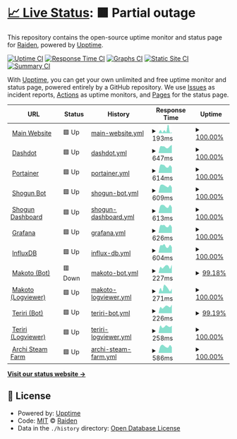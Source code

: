 # [📈 Live Status](https://status.project-mei.xyz): <!--live status--> **🟧 Partial outage**

This repository contains the open-source uptime monitor and status page for [Raiden](project-mei.xyz), powered by [Upptime](https://github.com/upptime/upptime).

[![Uptime CI](https://github.com/raidensakura/shogun-status/workflows/Uptime%20CI/badge.svg)](https://github.com/raidensakura/shogun-status/actions?query=workflow%3A%22Uptime+CI%22)
[![Response Time CI](https://github.com/raidensakura/shogun-status/workflows/Response%20Time%20CI/badge.svg)](https://github.com/raidensakura/shogun-status/actions?query=workflow%3A%22Response+Time+CI%22)
[![Graphs CI](https://github.com/raidensakura/shogun-status/workflows/Graphs%20CI/badge.svg)](https://github.com/raidensakura/shogun-status/actions?query=workflow%3A%22Graphs+CI%22)
[![Static Site CI](https://github.com/raidensakura/shogun-status/workflows/Static%20Site%20CI/badge.svg)](https://github.com/raidensakura/shogun-status/actions?query=workflow%3A%22Static+Site+CI%22)
[![Summary CI](https://github.com/raidensakura/shogun-status/workflows/Summary%20CI/badge.svg)](https://github.com/raidensakura/shogun-status/actions?query=workflow%3A%22Summary+CI%22)

With [Upptime](https://upptime.js.org), you can get your own unlimited and free uptime monitor and status page, powered entirely by a GitHub repository. We use [Issues](https://github.com/raidensakura/shogun-status/issues) as incident reports, [Actions](https://github.com/raidensakura/shogun-status/actions) as uptime monitors, and [Pages](https://status.project-mei.xyz) for the status page.

<!--start: status pages-->
<!-- This summary is generated by Upptime (https://github.com/upptime/upptime) -->
<!-- Do not edit this manually, your changes will be overwritten -->
<!-- prettier-ignore -->
| URL | Status | History | Response Time | Uptime |
| --- | ------ | ------- | ------------- | ------ |
| <img alt="" src="https://project-mei.xyz/images/logo.png" height="13"> [Main Website](https://project-mei.xyz) | 🟩 Up | [main-website.yml](https://github.com/raidensakura/statuspage/commits/HEAD/history/main-website.yml) | <details><summary><img alt="Response time graph" src="./graphs/main-website/response-time-week.png" height="20"> 193ms</summary><br><a href="https://status.project-mei.xyz/history/main-website"><img alt="Response time 368" src="https://img.shields.io/endpoint?url=https%3A%2F%2Fraw.githubusercontent.com%2Fraidensakura%2Fstatuspage%2FHEAD%2Fapi%2Fmain-website%2Fresponse-time.json"></a><br><a href="https://status.project-mei.xyz/history/main-website"><img alt="24-hour response time 63" src="https://img.shields.io/endpoint?url=https%3A%2F%2Fraw.githubusercontent.com%2Fraidensakura%2Fstatuspage%2FHEAD%2Fapi%2Fmain-website%2Fresponse-time-day.json"></a><br><a href="https://status.project-mei.xyz/history/main-website"><img alt="7-day response time 193" src="https://img.shields.io/endpoint?url=https%3A%2F%2Fraw.githubusercontent.com%2Fraidensakura%2Fstatuspage%2FHEAD%2Fapi%2Fmain-website%2Fresponse-time-week.json"></a><br><a href="https://status.project-mei.xyz/history/main-website"><img alt="30-day response time 662" src="https://img.shields.io/endpoint?url=https%3A%2F%2Fraw.githubusercontent.com%2Fraidensakura%2Fstatuspage%2FHEAD%2Fapi%2Fmain-website%2Fresponse-time-month.json"></a><br><a href="https://status.project-mei.xyz/history/main-website"><img alt="1-year response time 368" src="https://img.shields.io/endpoint?url=https%3A%2F%2Fraw.githubusercontent.com%2Fraidensakura%2Fstatuspage%2FHEAD%2Fapi%2Fmain-website%2Fresponse-time-year.json"></a></details> | <details><summary><a href="https://status.project-mei.xyz/history/main-website">100.00%</a></summary><a href="https://status.project-mei.xyz/history/main-website"><img alt="All-time uptime 99.96%" src="https://img.shields.io/endpoint?url=https%3A%2F%2Fraw.githubusercontent.com%2Fraidensakura%2Fstatuspage%2FHEAD%2Fapi%2Fmain-website%2Fuptime.json"></a><br><a href="https://status.project-mei.xyz/history/main-website"><img alt="24-hour uptime 100.00%" src="https://img.shields.io/endpoint?url=https%3A%2F%2Fraw.githubusercontent.com%2Fraidensakura%2Fstatuspage%2FHEAD%2Fapi%2Fmain-website%2Fuptime-day.json"></a><br><a href="https://status.project-mei.xyz/history/main-website"><img alt="7-day uptime 100.00%" src="https://img.shields.io/endpoint?url=https%3A%2F%2Fraw.githubusercontent.com%2Fraidensakura%2Fstatuspage%2FHEAD%2Fapi%2Fmain-website%2Fuptime-week.json"></a><br><a href="https://status.project-mei.xyz/history/main-website"><img alt="30-day uptime 99.96%" src="https://img.shields.io/endpoint?url=https%3A%2F%2Fraw.githubusercontent.com%2Fraidensakura%2Fstatuspage%2FHEAD%2Fapi%2Fmain-website%2Fuptime-month.json"></a><br><a href="https://status.project-mei.xyz/history/main-website"><img alt="1-year uptime 99.96%" src="https://img.shields.io/endpoint?url=https%3A%2F%2Fraw.githubusercontent.com%2Fraidensakura%2Fstatuspage%2FHEAD%2Fapi%2Fmain-website%2Fuptime-year.json"></a></details>
| <img alt="" src="https://home.project-mei.xyz/assets/favicon.ico" height="13"> [Dashdot](https://home.project-mei.xyz) | 🟩 Up | [dashdot.yml](https://github.com/raidensakura/statuspage/commits/HEAD/history/dashdot.yml) | <details><summary><img alt="Response time graph" src="./graphs/dashdot/response-time-week.png" height="20"> 647ms</summary><br><a href="https://status.project-mei.xyz/history/dashdot"><img alt="Response time 368" src="https://img.shields.io/endpoint?url=https%3A%2F%2Fraw.githubusercontent.com%2Fraidensakura%2Fstatuspage%2FHEAD%2Fapi%2Fdashdot%2Fresponse-time.json"></a><br><a href="https://status.project-mei.xyz/history/dashdot"><img alt="24-hour response time 821" src="https://img.shields.io/endpoint?url=https%3A%2F%2Fraw.githubusercontent.com%2Fraidensakura%2Fstatuspage%2FHEAD%2Fapi%2Fdashdot%2Fresponse-time-day.json"></a><br><a href="https://status.project-mei.xyz/history/dashdot"><img alt="7-day response time 647" src="https://img.shields.io/endpoint?url=https%3A%2F%2Fraw.githubusercontent.com%2Fraidensakura%2Fstatuspage%2FHEAD%2Fapi%2Fdashdot%2Fresponse-time-week.json"></a><br><a href="https://status.project-mei.xyz/history/dashdot"><img alt="30-day response time 614" src="https://img.shields.io/endpoint?url=https%3A%2F%2Fraw.githubusercontent.com%2Fraidensakura%2Fstatuspage%2FHEAD%2Fapi%2Fdashdot%2Fresponse-time-month.json"></a><br><a href="https://status.project-mei.xyz/history/dashdot"><img alt="1-year response time 368" src="https://img.shields.io/endpoint?url=https%3A%2F%2Fraw.githubusercontent.com%2Fraidensakura%2Fstatuspage%2FHEAD%2Fapi%2Fdashdot%2Fresponse-time-year.json"></a></details> | <details><summary><a href="https://status.project-mei.xyz/history/dashdot">100.00%</a></summary><a href="https://status.project-mei.xyz/history/dashdot"><img alt="All-time uptime 99.78%" src="https://img.shields.io/endpoint?url=https%3A%2F%2Fraw.githubusercontent.com%2Fraidensakura%2Fstatuspage%2FHEAD%2Fapi%2Fdashdot%2Fuptime.json"></a><br><a href="https://status.project-mei.xyz/history/dashdot"><img alt="24-hour uptime 100.00%" src="https://img.shields.io/endpoint?url=https%3A%2F%2Fraw.githubusercontent.com%2Fraidensakura%2Fstatuspage%2FHEAD%2Fapi%2Fdashdot%2Fuptime-day.json"></a><br><a href="https://status.project-mei.xyz/history/dashdot"><img alt="7-day uptime 100.00%" src="https://img.shields.io/endpoint?url=https%3A%2F%2Fraw.githubusercontent.com%2Fraidensakura%2Fstatuspage%2FHEAD%2Fapi%2Fdashdot%2Fuptime-week.json"></a><br><a href="https://status.project-mei.xyz/history/dashdot"><img alt="30-day uptime 100.00%" src="https://img.shields.io/endpoint?url=https%3A%2F%2Fraw.githubusercontent.com%2Fraidensakura%2Fstatuspage%2FHEAD%2Fapi%2Fdashdot%2Fuptime-month.json"></a><br><a href="https://status.project-mei.xyz/history/dashdot"><img alt="1-year uptime 99.78%" src="https://img.shields.io/endpoint?url=https%3A%2F%2Fraw.githubusercontent.com%2Fraidensakura%2Fstatuspage%2FHEAD%2Fapi%2Fdashdot%2Fuptime-year.json"></a></details>
| <img alt="" src="https://portainer.project-mei.xyz/2dcfc527d067d4ae3424.png" height="13"> [Portainer](https://portainer.project-mei.xyz/) | 🟩 Up | [portainer.yml](https://github.com/raidensakura/statuspage/commits/HEAD/history/portainer.yml) | <details><summary><img alt="Response time graph" src="./graphs/portainer/response-time-week.png" height="20"> 614ms</summary><br><a href="https://status.project-mei.xyz/history/portainer"><img alt="Response time 441" src="https://img.shields.io/endpoint?url=https%3A%2F%2Fraw.githubusercontent.com%2Fraidensakura%2Fstatuspage%2FHEAD%2Fapi%2Fportainer%2Fresponse-time.json"></a><br><a href="https://status.project-mei.xyz/history/portainer"><img alt="24-hour response time 491" src="https://img.shields.io/endpoint?url=https%3A%2F%2Fraw.githubusercontent.com%2Fraidensakura%2Fstatuspage%2FHEAD%2Fapi%2Fportainer%2Fresponse-time-day.json"></a><br><a href="https://status.project-mei.xyz/history/portainer"><img alt="7-day response time 614" src="https://img.shields.io/endpoint?url=https%3A%2F%2Fraw.githubusercontent.com%2Fraidensakura%2Fstatuspage%2FHEAD%2Fapi%2Fportainer%2Fresponse-time-week.json"></a><br><a href="https://status.project-mei.xyz/history/portainer"><img alt="30-day response time 618" src="https://img.shields.io/endpoint?url=https%3A%2F%2Fraw.githubusercontent.com%2Fraidensakura%2Fstatuspage%2FHEAD%2Fapi%2Fportainer%2Fresponse-time-month.json"></a><br><a href="https://status.project-mei.xyz/history/portainer"><img alt="1-year response time 441" src="https://img.shields.io/endpoint?url=https%3A%2F%2Fraw.githubusercontent.com%2Fraidensakura%2Fstatuspage%2FHEAD%2Fapi%2Fportainer%2Fresponse-time-year.json"></a></details> | <details><summary><a href="https://status.project-mei.xyz/history/portainer">100.00%</a></summary><a href="https://status.project-mei.xyz/history/portainer"><img alt="All-time uptime 99.47%" src="https://img.shields.io/endpoint?url=https%3A%2F%2Fraw.githubusercontent.com%2Fraidensakura%2Fstatuspage%2FHEAD%2Fapi%2Fportainer%2Fuptime.json"></a><br><a href="https://status.project-mei.xyz/history/portainer"><img alt="24-hour uptime 100.00%" src="https://img.shields.io/endpoint?url=https%3A%2F%2Fraw.githubusercontent.com%2Fraidensakura%2Fstatuspage%2FHEAD%2Fapi%2Fportainer%2Fuptime-day.json"></a><br><a href="https://status.project-mei.xyz/history/portainer"><img alt="7-day uptime 100.00%" src="https://img.shields.io/endpoint?url=https%3A%2F%2Fraw.githubusercontent.com%2Fraidensakura%2Fstatuspage%2FHEAD%2Fapi%2Fportainer%2Fuptime-week.json"></a><br><a href="https://status.project-mei.xyz/history/portainer"><img alt="30-day uptime 100.00%" src="https://img.shields.io/endpoint?url=https%3A%2F%2Fraw.githubusercontent.com%2Fraidensakura%2Fstatuspage%2FHEAD%2Fapi%2Fportainer%2Fuptime-month.json"></a><br><a href="https://status.project-mei.xyz/history/portainer"><img alt="1-year uptime 99.47%" src="https://img.shields.io/endpoint?url=https%3A%2F%2Fraw.githubusercontent.com%2Fraidensakura%2Fstatuspage%2FHEAD%2Fapi%2Fportainer%2Fuptime-year.json"></a></details>
| <img alt="" src="https://project-mei.xyz/images/shogun-logo.png" height="13"> [Shogun Bot](https://shogun.project-mei.xyz) | 🟩 Up | [shogun-bot.yml](https://github.com/raidensakura/statuspage/commits/HEAD/history/shogun-bot.yml) | <details><summary><img alt="Response time graph" src="./graphs/shogun-bot/response-time-week.png" height="20"> 609ms</summary><br><a href="https://status.project-mei.xyz/history/shogun-bot"><img alt="Response time 476" src="https://img.shields.io/endpoint?url=https%3A%2F%2Fraw.githubusercontent.com%2Fraidensakura%2Fstatuspage%2FHEAD%2Fapi%2Fshogun-bot%2Fresponse-time.json"></a><br><a href="https://status.project-mei.xyz/history/shogun-bot"><img alt="24-hour response time 470" src="https://img.shields.io/endpoint?url=https%3A%2F%2Fraw.githubusercontent.com%2Fraidensakura%2Fstatuspage%2FHEAD%2Fapi%2Fshogun-bot%2Fresponse-time-day.json"></a><br><a href="https://status.project-mei.xyz/history/shogun-bot"><img alt="7-day response time 609" src="https://img.shields.io/endpoint?url=https%3A%2F%2Fraw.githubusercontent.com%2Fraidensakura%2Fstatuspage%2FHEAD%2Fapi%2Fshogun-bot%2Fresponse-time-week.json"></a><br><a href="https://status.project-mei.xyz/history/shogun-bot"><img alt="30-day response time 593" src="https://img.shields.io/endpoint?url=https%3A%2F%2Fraw.githubusercontent.com%2Fraidensakura%2Fstatuspage%2FHEAD%2Fapi%2Fshogun-bot%2Fresponse-time-month.json"></a><br><a href="https://status.project-mei.xyz/history/shogun-bot"><img alt="1-year response time 476" src="https://img.shields.io/endpoint?url=https%3A%2F%2Fraw.githubusercontent.com%2Fraidensakura%2Fstatuspage%2FHEAD%2Fapi%2Fshogun-bot%2Fresponse-time-year.json"></a></details> | <details><summary><a href="https://status.project-mei.xyz/history/shogun-bot">100.00%</a></summary><a href="https://status.project-mei.xyz/history/shogun-bot"><img alt="All-time uptime 99.60%" src="https://img.shields.io/endpoint?url=https%3A%2F%2Fraw.githubusercontent.com%2Fraidensakura%2Fstatuspage%2FHEAD%2Fapi%2Fshogun-bot%2Fuptime.json"></a><br><a href="https://status.project-mei.xyz/history/shogun-bot"><img alt="24-hour uptime 100.00%" src="https://img.shields.io/endpoint?url=https%3A%2F%2Fraw.githubusercontent.com%2Fraidensakura%2Fstatuspage%2FHEAD%2Fapi%2Fshogun-bot%2Fuptime-day.json"></a><br><a href="https://status.project-mei.xyz/history/shogun-bot"><img alt="7-day uptime 100.00%" src="https://img.shields.io/endpoint?url=https%3A%2F%2Fraw.githubusercontent.com%2Fraidensakura%2Fstatuspage%2FHEAD%2Fapi%2Fshogun-bot%2Fuptime-week.json"></a><br><a href="https://status.project-mei.xyz/history/shogun-bot"><img alt="30-day uptime 100.00%" src="https://img.shields.io/endpoint?url=https%3A%2F%2Fraw.githubusercontent.com%2Fraidensakura%2Fstatuspage%2FHEAD%2Fapi%2Fshogun-bot%2Fuptime-month.json"></a><br><a href="https://status.project-mei.xyz/history/shogun-bot"><img alt="1-year uptime 99.60%" src="https://img.shields.io/endpoint?url=https%3A%2F%2Fraw.githubusercontent.com%2Fraidensakura%2Fstatuspage%2FHEAD%2Fapi%2Fshogun-bot%2Fuptime-year.json"></a></details>
| <img alt="" src="https://project-mei.xyz/images/shogun-logo.png" height="13"> [Shogun Dashboard](https://dash.project-mei.xyz) | 🟩 Up | [shogun-dashboard.yml](https://github.com/raidensakura/statuspage/commits/HEAD/history/shogun-dashboard.yml) | <details><summary><img alt="Response time graph" src="./graphs/shogun-dashboard/response-time-week.png" height="20"> 613ms</summary><br><a href="https://status.project-mei.xyz/history/shogun-dashboard"><img alt="Response time 516" src="https://img.shields.io/endpoint?url=https%3A%2F%2Fraw.githubusercontent.com%2Fraidensakura%2Fstatuspage%2FHEAD%2Fapi%2Fshogun-dashboard%2Fresponse-time.json"></a><br><a href="https://status.project-mei.xyz/history/shogun-dashboard"><img alt="24-hour response time 506" src="https://img.shields.io/endpoint?url=https%3A%2F%2Fraw.githubusercontent.com%2Fraidensakura%2Fstatuspage%2FHEAD%2Fapi%2Fshogun-dashboard%2Fresponse-time-day.json"></a><br><a href="https://status.project-mei.xyz/history/shogun-dashboard"><img alt="7-day response time 613" src="https://img.shields.io/endpoint?url=https%3A%2F%2Fraw.githubusercontent.com%2Fraidensakura%2Fstatuspage%2FHEAD%2Fapi%2Fshogun-dashboard%2Fresponse-time-week.json"></a><br><a href="https://status.project-mei.xyz/history/shogun-dashboard"><img alt="30-day response time 608" src="https://img.shields.io/endpoint?url=https%3A%2F%2Fraw.githubusercontent.com%2Fraidensakura%2Fstatuspage%2FHEAD%2Fapi%2Fshogun-dashboard%2Fresponse-time-month.json"></a><br><a href="https://status.project-mei.xyz/history/shogun-dashboard"><img alt="1-year response time 516" src="https://img.shields.io/endpoint?url=https%3A%2F%2Fraw.githubusercontent.com%2Fraidensakura%2Fstatuspage%2FHEAD%2Fapi%2Fshogun-dashboard%2Fresponse-time-year.json"></a></details> | <details><summary><a href="https://status.project-mei.xyz/history/shogun-dashboard">100.00%</a></summary><a href="https://status.project-mei.xyz/history/shogun-dashboard"><img alt="All-time uptime 99.69%" src="https://img.shields.io/endpoint?url=https%3A%2F%2Fraw.githubusercontent.com%2Fraidensakura%2Fstatuspage%2FHEAD%2Fapi%2Fshogun-dashboard%2Fuptime.json"></a><br><a href="https://status.project-mei.xyz/history/shogun-dashboard"><img alt="24-hour uptime 100.00%" src="https://img.shields.io/endpoint?url=https%3A%2F%2Fraw.githubusercontent.com%2Fraidensakura%2Fstatuspage%2FHEAD%2Fapi%2Fshogun-dashboard%2Fuptime-day.json"></a><br><a href="https://status.project-mei.xyz/history/shogun-dashboard"><img alt="7-day uptime 100.00%" src="https://img.shields.io/endpoint?url=https%3A%2F%2Fraw.githubusercontent.com%2Fraidensakura%2Fstatuspage%2FHEAD%2Fapi%2Fshogun-dashboard%2Fuptime-week.json"></a><br><a href="https://status.project-mei.xyz/history/shogun-dashboard"><img alt="30-day uptime 100.00%" src="https://img.shields.io/endpoint?url=https%3A%2F%2Fraw.githubusercontent.com%2Fraidensakura%2Fstatuspage%2FHEAD%2Fapi%2Fshogun-dashboard%2Fuptime-month.json"></a><br><a href="https://status.project-mei.xyz/history/shogun-dashboard"><img alt="1-year uptime 99.69%" src="https://img.shields.io/endpoint?url=https%3A%2F%2Fraw.githubusercontent.com%2Fraidensakura%2Fstatuspage%2FHEAD%2Fapi%2Fshogun-dashboard%2Fuptime-year.json"></a></details>
| <img alt="" src="https://graph.project-mei.xyz/public/img/grafana_icon.svg" height="13"> [Grafana](https://graph.project-mei.xyz) | 🟩 Up | [grafana.yml](https://github.com/raidensakura/statuspage/commits/HEAD/history/grafana.yml) | <details><summary><img alt="Response time graph" src="./graphs/grafana/response-time-week.png" height="20"> 626ms</summary><br><a href="https://status.project-mei.xyz/history/grafana"><img alt="Response time 508" src="https://img.shields.io/endpoint?url=https%3A%2F%2Fraw.githubusercontent.com%2Fraidensakura%2Fstatuspage%2FHEAD%2Fapi%2Fgrafana%2Fresponse-time.json"></a><br><a href="https://status.project-mei.xyz/history/grafana"><img alt="24-hour response time 517" src="https://img.shields.io/endpoint?url=https%3A%2F%2Fraw.githubusercontent.com%2Fraidensakura%2Fstatuspage%2FHEAD%2Fapi%2Fgrafana%2Fresponse-time-day.json"></a><br><a href="https://status.project-mei.xyz/history/grafana"><img alt="7-day response time 626" src="https://img.shields.io/endpoint?url=https%3A%2F%2Fraw.githubusercontent.com%2Fraidensakura%2Fstatuspage%2FHEAD%2Fapi%2Fgrafana%2Fresponse-time-week.json"></a><br><a href="https://status.project-mei.xyz/history/grafana"><img alt="30-day response time 628" src="https://img.shields.io/endpoint?url=https%3A%2F%2Fraw.githubusercontent.com%2Fraidensakura%2Fstatuspage%2FHEAD%2Fapi%2Fgrafana%2Fresponse-time-month.json"></a><br><a href="https://status.project-mei.xyz/history/grafana"><img alt="1-year response time 508" src="https://img.shields.io/endpoint?url=https%3A%2F%2Fraw.githubusercontent.com%2Fraidensakura%2Fstatuspage%2FHEAD%2Fapi%2Fgrafana%2Fresponse-time-year.json"></a></details> | <details><summary><a href="https://status.project-mei.xyz/history/grafana">100.00%</a></summary><a href="https://status.project-mei.xyz/history/grafana"><img alt="All-time uptime 99.74%" src="https://img.shields.io/endpoint?url=https%3A%2F%2Fraw.githubusercontent.com%2Fraidensakura%2Fstatuspage%2FHEAD%2Fapi%2Fgrafana%2Fuptime.json"></a><br><a href="https://status.project-mei.xyz/history/grafana"><img alt="24-hour uptime 100.00%" src="https://img.shields.io/endpoint?url=https%3A%2F%2Fraw.githubusercontent.com%2Fraidensakura%2Fstatuspage%2FHEAD%2Fapi%2Fgrafana%2Fuptime-day.json"></a><br><a href="https://status.project-mei.xyz/history/grafana"><img alt="7-day uptime 100.00%" src="https://img.shields.io/endpoint?url=https%3A%2F%2Fraw.githubusercontent.com%2Fraidensakura%2Fstatuspage%2FHEAD%2Fapi%2Fgrafana%2Fuptime-week.json"></a><br><a href="https://status.project-mei.xyz/history/grafana"><img alt="30-day uptime 100.00%" src="https://img.shields.io/endpoint?url=https%3A%2F%2Fraw.githubusercontent.com%2Fraidensakura%2Fstatuspage%2FHEAD%2Fapi%2Fgrafana%2Fuptime-month.json"></a><br><a href="https://status.project-mei.xyz/history/grafana"><img alt="1-year uptime 99.74%" src="https://img.shields.io/endpoint?url=https%3A%2F%2Fraw.githubusercontent.com%2Fraidensakura%2Fstatuspage%2FHEAD%2Fapi%2Fgrafana%2Fuptime-year.json"></a></details>
| <img alt="" src="https://influxdb.project-mei.xyz/756cfeadfd.svg" height="13"> [InfluxDB](https://influxdb.project-mei.xyz) | 🟩 Up | [influx-db.yml](https://github.com/raidensakura/statuspage/commits/HEAD/history/influx-db.yml) | <details><summary><img alt="Response time graph" src="./graphs/influx-db/response-time-week.png" height="20"> 604ms</summary><br><a href="https://status.project-mei.xyz/history/influx-db"><img alt="Response time 497" src="https://img.shields.io/endpoint?url=https%3A%2F%2Fraw.githubusercontent.com%2Fraidensakura%2Fstatuspage%2FHEAD%2Fapi%2Finflux-db%2Fresponse-time.json"></a><br><a href="https://status.project-mei.xyz/history/influx-db"><img alt="24-hour response time 502" src="https://img.shields.io/endpoint?url=https%3A%2F%2Fraw.githubusercontent.com%2Fraidensakura%2Fstatuspage%2FHEAD%2Fapi%2Finflux-db%2Fresponse-time-day.json"></a><br><a href="https://status.project-mei.xyz/history/influx-db"><img alt="7-day response time 604" src="https://img.shields.io/endpoint?url=https%3A%2F%2Fraw.githubusercontent.com%2Fraidensakura%2Fstatuspage%2FHEAD%2Fapi%2Finflux-db%2Fresponse-time-week.json"></a><br><a href="https://status.project-mei.xyz/history/influx-db"><img alt="30-day response time 586" src="https://img.shields.io/endpoint?url=https%3A%2F%2Fraw.githubusercontent.com%2Fraidensakura%2Fstatuspage%2FHEAD%2Fapi%2Finflux-db%2Fresponse-time-month.json"></a><br><a href="https://status.project-mei.xyz/history/influx-db"><img alt="1-year response time 497" src="https://img.shields.io/endpoint?url=https%3A%2F%2Fraw.githubusercontent.com%2Fraidensakura%2Fstatuspage%2FHEAD%2Fapi%2Finflux-db%2Fresponse-time-year.json"></a></details> | <details><summary><a href="https://status.project-mei.xyz/history/influx-db">100.00%</a></summary><a href="https://status.project-mei.xyz/history/influx-db"><img alt="All-time uptime 99.59%" src="https://img.shields.io/endpoint?url=https%3A%2F%2Fraw.githubusercontent.com%2Fraidensakura%2Fstatuspage%2FHEAD%2Fapi%2Finflux-db%2Fuptime.json"></a><br><a href="https://status.project-mei.xyz/history/influx-db"><img alt="24-hour uptime 100.00%" src="https://img.shields.io/endpoint?url=https%3A%2F%2Fraw.githubusercontent.com%2Fraidensakura%2Fstatuspage%2FHEAD%2Fapi%2Finflux-db%2Fuptime-day.json"></a><br><a href="https://status.project-mei.xyz/history/influx-db"><img alt="7-day uptime 100.00%" src="https://img.shields.io/endpoint?url=https%3A%2F%2Fraw.githubusercontent.com%2Fraidensakura%2Fstatuspage%2FHEAD%2Fapi%2Finflux-db%2Fuptime-week.json"></a><br><a href="https://status.project-mei.xyz/history/influx-db"><img alt="30-day uptime 100.00%" src="https://img.shields.io/endpoint?url=https%3A%2F%2Fraw.githubusercontent.com%2Fraidensakura%2Fstatuspage%2FHEAD%2Fapi%2Finflux-db%2Fuptime-month.json"></a><br><a href="https://status.project-mei.xyz/history/influx-db"><img alt="1-year uptime 99.59%" src="https://img.shields.io/endpoint?url=https%3A%2F%2Fraw.githubusercontent.com%2Fraidensakura%2Fstatuspage%2FHEAD%2Fapi%2Finflux-db%2Fuptime-year.json"></a></details>
| <img alt="" src="https://makoto.project-mei.xyz/static/favicon.ico" height="13"> [Makoto (Bot)](https://makoto-modmail-bot.up.railway.app/) | 🟥 Down | [makoto-bot.yml](https://github.com/raidensakura/statuspage/commits/HEAD/history/makoto-bot.yml) | <details><summary><img alt="Response time graph" src="./graphs/makoto-bot/response-time-week.png" height="20"> 227ms</summary><br><a href="https://status.project-mei.xyz/history/makoto-bot"><img alt="Response time 422" src="https://img.shields.io/endpoint?url=https%3A%2F%2Fraw.githubusercontent.com%2Fraidensakura%2Fstatuspage%2FHEAD%2Fapi%2Fmakoto-bot%2Fresponse-time.json"></a><br><a href="https://status.project-mei.xyz/history/makoto-bot"><img alt="24-hour response time 262" src="https://img.shields.io/endpoint?url=https%3A%2F%2Fraw.githubusercontent.com%2Fraidensakura%2Fstatuspage%2FHEAD%2Fapi%2Fmakoto-bot%2Fresponse-time-day.json"></a><br><a href="https://status.project-mei.xyz/history/makoto-bot"><img alt="7-day response time 227" src="https://img.shields.io/endpoint?url=https%3A%2F%2Fraw.githubusercontent.com%2Fraidensakura%2Fstatuspage%2FHEAD%2Fapi%2Fmakoto-bot%2Fresponse-time-week.json"></a><br><a href="https://status.project-mei.xyz/history/makoto-bot"><img alt="30-day response time 485" src="https://img.shields.io/endpoint?url=https%3A%2F%2Fraw.githubusercontent.com%2Fraidensakura%2Fstatuspage%2FHEAD%2Fapi%2Fmakoto-bot%2Fresponse-time-month.json"></a><br><a href="https://status.project-mei.xyz/history/makoto-bot"><img alt="1-year response time 422" src="https://img.shields.io/endpoint?url=https%3A%2F%2Fraw.githubusercontent.com%2Fraidensakura%2Fstatuspage%2FHEAD%2Fapi%2Fmakoto-bot%2Fresponse-time-year.json"></a></details> | <details><summary><a href="https://status.project-mei.xyz/history/makoto-bot">99.18%</a></summary><a href="https://status.project-mei.xyz/history/makoto-bot"><img alt="All-time uptime 99.71%" src="https://img.shields.io/endpoint?url=https%3A%2F%2Fraw.githubusercontent.com%2Fraidensakura%2Fstatuspage%2FHEAD%2Fapi%2Fmakoto-bot%2Fuptime.json"></a><br><a href="https://status.project-mei.xyz/history/makoto-bot"><img alt="24-hour uptime 94.29%" src="https://img.shields.io/endpoint?url=https%3A%2F%2Fraw.githubusercontent.com%2Fraidensakura%2Fstatuspage%2FHEAD%2Fapi%2Fmakoto-bot%2Fuptime-day.json"></a><br><a href="https://status.project-mei.xyz/history/makoto-bot"><img alt="7-day uptime 99.18%" src="https://img.shields.io/endpoint?url=https%3A%2F%2Fraw.githubusercontent.com%2Fraidensakura%2Fstatuspage%2FHEAD%2Fapi%2Fmakoto-bot%2Fuptime-week.json"></a><br><a href="https://status.project-mei.xyz/history/makoto-bot"><img alt="30-day uptime 99.61%" src="https://img.shields.io/endpoint?url=https%3A%2F%2Fraw.githubusercontent.com%2Fraidensakura%2Fstatuspage%2FHEAD%2Fapi%2Fmakoto-bot%2Fuptime-month.json"></a><br><a href="https://status.project-mei.xyz/history/makoto-bot"><img alt="1-year uptime 99.71%" src="https://img.shields.io/endpoint?url=https%3A%2F%2Fraw.githubusercontent.com%2Fraidensakura%2Fstatuspage%2FHEAD%2Fapi%2Fmakoto-bot%2Fuptime-year.json"></a></details>
| <img alt="" src="https://makoto.project-mei.xyz/static/favicon.ico" height="13"> [Makoto (Logviewer)](https://makoto.project-mei.xyz/) | 🟩 Up | [makoto-logviewer.yml](https://github.com/raidensakura/statuspage/commits/HEAD/history/makoto-logviewer.yml) | <details><summary><img alt="Response time graph" src="./graphs/makoto-logviewer/response-time-week.png" height="20"> 271ms</summary><br><a href="https://status.project-mei.xyz/history/makoto-logviewer"><img alt="Response time 531" src="https://img.shields.io/endpoint?url=https%3A%2F%2Fraw.githubusercontent.com%2Fraidensakura%2Fstatuspage%2FHEAD%2Fapi%2Fmakoto-logviewer%2Fresponse-time.json"></a><br><a href="https://status.project-mei.xyz/history/makoto-logviewer"><img alt="24-hour response time 260" src="https://img.shields.io/endpoint?url=https%3A%2F%2Fraw.githubusercontent.com%2Fraidensakura%2Fstatuspage%2FHEAD%2Fapi%2Fmakoto-logviewer%2Fresponse-time-day.json"></a><br><a href="https://status.project-mei.xyz/history/makoto-logviewer"><img alt="7-day response time 271" src="https://img.shields.io/endpoint?url=https%3A%2F%2Fraw.githubusercontent.com%2Fraidensakura%2Fstatuspage%2FHEAD%2Fapi%2Fmakoto-logviewer%2Fresponse-time-week.json"></a><br><a href="https://status.project-mei.xyz/history/makoto-logviewer"><img alt="30-day response time 387" src="https://img.shields.io/endpoint?url=https%3A%2F%2Fraw.githubusercontent.com%2Fraidensakura%2Fstatuspage%2FHEAD%2Fapi%2Fmakoto-logviewer%2Fresponse-time-month.json"></a><br><a href="https://status.project-mei.xyz/history/makoto-logviewer"><img alt="1-year response time 531" src="https://img.shields.io/endpoint?url=https%3A%2F%2Fraw.githubusercontent.com%2Fraidensakura%2Fstatuspage%2FHEAD%2Fapi%2Fmakoto-logviewer%2Fresponse-time-year.json"></a></details> | <details><summary><a href="https://status.project-mei.xyz/history/makoto-logviewer">100.00%</a></summary><a href="https://status.project-mei.xyz/history/makoto-logviewer"><img alt="All-time uptime 99.97%" src="https://img.shields.io/endpoint?url=https%3A%2F%2Fraw.githubusercontent.com%2Fraidensakura%2Fstatuspage%2FHEAD%2Fapi%2Fmakoto-logviewer%2Fuptime.json"></a><br><a href="https://status.project-mei.xyz/history/makoto-logviewer"><img alt="24-hour uptime 100.00%" src="https://img.shields.io/endpoint?url=https%3A%2F%2Fraw.githubusercontent.com%2Fraidensakura%2Fstatuspage%2FHEAD%2Fapi%2Fmakoto-logviewer%2Fuptime-day.json"></a><br><a href="https://status.project-mei.xyz/history/makoto-logviewer"><img alt="7-day uptime 100.00%" src="https://img.shields.io/endpoint?url=https%3A%2F%2Fraw.githubusercontent.com%2Fraidensakura%2Fstatuspage%2FHEAD%2Fapi%2Fmakoto-logviewer%2Fuptime-week.json"></a><br><a href="https://status.project-mei.xyz/history/makoto-logviewer"><img alt="30-day uptime 99.96%" src="https://img.shields.io/endpoint?url=https%3A%2F%2Fraw.githubusercontent.com%2Fraidensakura%2Fstatuspage%2FHEAD%2Fapi%2Fmakoto-logviewer%2Fuptime-month.json"></a><br><a href="https://status.project-mei.xyz/history/makoto-logviewer"><img alt="1-year uptime 99.97%" src="https://img.shields.io/endpoint?url=https%3A%2F%2Fraw.githubusercontent.com%2Fraidensakura%2Fstatuspage%2FHEAD%2Fapi%2Fmakoto-logviewer%2Fuptime-year.json"></a></details>
| <img alt="" src="https://teriri.project-mei.xyz/static/favicon.ico" height="13"> [Teriri (Bot)](https://teriri-modmail-bot.up.railway.app/) | 🟩 Up | [teriri-bot.yml](https://github.com/raidensakura/statuspage/commits/HEAD/history/teriri-bot.yml) | <details><summary><img alt="Response time graph" src="./graphs/teriri-bot/response-time-week.png" height="20"> 226ms</summary><br><a href="https://status.project-mei.xyz/history/teriri-bot"><img alt="Response time 227" src="https://img.shields.io/endpoint?url=https%3A%2F%2Fraw.githubusercontent.com%2Fraidensakura%2Fstatuspage%2FHEAD%2Fapi%2Fteriri-bot%2Fresponse-time.json"></a><br><a href="https://status.project-mei.xyz/history/teriri-bot"><img alt="24-hour response time 247" src="https://img.shields.io/endpoint?url=https%3A%2F%2Fraw.githubusercontent.com%2Fraidensakura%2Fstatuspage%2FHEAD%2Fapi%2Fteriri-bot%2Fresponse-time-day.json"></a><br><a href="https://status.project-mei.xyz/history/teriri-bot"><img alt="7-day response time 226" src="https://img.shields.io/endpoint?url=https%3A%2F%2Fraw.githubusercontent.com%2Fraidensakura%2Fstatuspage%2FHEAD%2Fapi%2Fteriri-bot%2Fresponse-time-week.json"></a><br><a href="https://status.project-mei.xyz/history/teriri-bot"><img alt="30-day response time 225" src="https://img.shields.io/endpoint?url=https%3A%2F%2Fraw.githubusercontent.com%2Fraidensakura%2Fstatuspage%2FHEAD%2Fapi%2Fteriri-bot%2Fresponse-time-month.json"></a><br><a href="https://status.project-mei.xyz/history/teriri-bot"><img alt="1-year response time 227" src="https://img.shields.io/endpoint?url=https%3A%2F%2Fraw.githubusercontent.com%2Fraidensakura%2Fstatuspage%2FHEAD%2Fapi%2Fteriri-bot%2Fresponse-time-year.json"></a></details> | <details><summary><a href="https://status.project-mei.xyz/history/teriri-bot">99.19%</a></summary><a href="https://status.project-mei.xyz/history/teriri-bot"><img alt="All-time uptime 99.31%" src="https://img.shields.io/endpoint?url=https%3A%2F%2Fraw.githubusercontent.com%2Fraidensakura%2Fstatuspage%2FHEAD%2Fapi%2Fteriri-bot%2Fuptime.json"></a><br><a href="https://status.project-mei.xyz/history/teriri-bot"><img alt="24-hour uptime 94.30%" src="https://img.shields.io/endpoint?url=https%3A%2F%2Fraw.githubusercontent.com%2Fraidensakura%2Fstatuspage%2FHEAD%2Fapi%2Fteriri-bot%2Fuptime-day.json"></a><br><a href="https://status.project-mei.xyz/history/teriri-bot"><img alt="7-day uptime 99.19%" src="https://img.shields.io/endpoint?url=https%3A%2F%2Fraw.githubusercontent.com%2Fraidensakura%2Fstatuspage%2FHEAD%2Fapi%2Fteriri-bot%2Fuptime-week.json"></a><br><a href="https://status.project-mei.xyz/history/teriri-bot"><img alt="30-day uptime 99.07%" src="https://img.shields.io/endpoint?url=https%3A%2F%2Fraw.githubusercontent.com%2Fraidensakura%2Fstatuspage%2FHEAD%2Fapi%2Fteriri-bot%2Fuptime-month.json"></a><br><a href="https://status.project-mei.xyz/history/teriri-bot"><img alt="1-year uptime 99.31%" src="https://img.shields.io/endpoint?url=https%3A%2F%2Fraw.githubusercontent.com%2Fraidensakura%2Fstatuspage%2FHEAD%2Fapi%2Fteriri-bot%2Fuptime-year.json"></a></details>
| <img alt="" src="https://teriri.project-mei.xyz/static/favicon.ico" height="13"> [Teriri (Logviewer)](https://teriri.project-mei.xyz/) | 🟩 Up | [teriri-logviewer.yml](https://github.com/raidensakura/statuspage/commits/HEAD/history/teriri-logviewer.yml) | <details><summary><img alt="Response time graph" src="./graphs/teriri-logviewer/response-time-week.png" height="20"> 258ms</summary><br><a href="https://status.project-mei.xyz/history/teriri-logviewer"><img alt="Response time 531" src="https://img.shields.io/endpoint?url=https%3A%2F%2Fraw.githubusercontent.com%2Fraidensakura%2Fstatuspage%2FHEAD%2Fapi%2Fteriri-logviewer%2Fresponse-time.json"></a><br><a href="https://status.project-mei.xyz/history/teriri-logviewer"><img alt="24-hour response time 265" src="https://img.shields.io/endpoint?url=https%3A%2F%2Fraw.githubusercontent.com%2Fraidensakura%2Fstatuspage%2FHEAD%2Fapi%2Fteriri-logviewer%2Fresponse-time-day.json"></a><br><a href="https://status.project-mei.xyz/history/teriri-logviewer"><img alt="7-day response time 258" src="https://img.shields.io/endpoint?url=https%3A%2F%2Fraw.githubusercontent.com%2Fraidensakura%2Fstatuspage%2FHEAD%2Fapi%2Fteriri-logviewer%2Fresponse-time-week.json"></a><br><a href="https://status.project-mei.xyz/history/teriri-logviewer"><img alt="30-day response time 368" src="https://img.shields.io/endpoint?url=https%3A%2F%2Fraw.githubusercontent.com%2Fraidensakura%2Fstatuspage%2FHEAD%2Fapi%2Fteriri-logviewer%2Fresponse-time-month.json"></a><br><a href="https://status.project-mei.xyz/history/teriri-logviewer"><img alt="1-year response time 531" src="https://img.shields.io/endpoint?url=https%3A%2F%2Fraw.githubusercontent.com%2Fraidensakura%2Fstatuspage%2FHEAD%2Fapi%2Fteriri-logviewer%2Fresponse-time-year.json"></a></details> | <details><summary><a href="https://status.project-mei.xyz/history/teriri-logviewer">100.00%</a></summary><a href="https://status.project-mei.xyz/history/teriri-logviewer"><img alt="All-time uptime 99.96%" src="https://img.shields.io/endpoint?url=https%3A%2F%2Fraw.githubusercontent.com%2Fraidensakura%2Fstatuspage%2FHEAD%2Fapi%2Fteriri-logviewer%2Fuptime.json"></a><br><a href="https://status.project-mei.xyz/history/teriri-logviewer"><img alt="24-hour uptime 100.00%" src="https://img.shields.io/endpoint?url=https%3A%2F%2Fraw.githubusercontent.com%2Fraidensakura%2Fstatuspage%2FHEAD%2Fapi%2Fteriri-logviewer%2Fuptime-day.json"></a><br><a href="https://status.project-mei.xyz/history/teriri-logviewer"><img alt="7-day uptime 100.00%" src="https://img.shields.io/endpoint?url=https%3A%2F%2Fraw.githubusercontent.com%2Fraidensakura%2Fstatuspage%2FHEAD%2Fapi%2Fteriri-logviewer%2Fuptime-week.json"></a><br><a href="https://status.project-mei.xyz/history/teriri-logviewer"><img alt="30-day uptime 100.00%" src="https://img.shields.io/endpoint?url=https%3A%2F%2Fraw.githubusercontent.com%2Fraidensakura%2Fstatuspage%2FHEAD%2Fapi%2Fteriri-logviewer%2Fuptime-month.json"></a><br><a href="https://status.project-mei.xyz/history/teriri-logviewer"><img alt="1-year uptime 99.96%" src="https://img.shields.io/endpoint?url=https%3A%2F%2Fraw.githubusercontent.com%2Fraidensakura%2Fstatuspage%2FHEAD%2Fapi%2Fteriri-logviewer%2Fuptime-year.json"></a></details>
| <img alt="" src="https://asf.project-mei.xyz/images/logo.png" height="13"> [Archi Steam Farm](https://asf.project-mei.xyz) | 🟩 Up | [archi-steam-farm.yml](https://github.com/raidensakura/statuspage/commits/HEAD/history/archi-steam-farm.yml) | <details><summary><img alt="Response time graph" src="./graphs/archi-steam-farm/response-time-week.png" height="20"> 586ms</summary><br><a href="https://status.project-mei.xyz/history/archi-steam-farm"><img alt="Response time 457" src="https://img.shields.io/endpoint?url=https%3A%2F%2Fraw.githubusercontent.com%2Fraidensakura%2Fstatuspage%2FHEAD%2Fapi%2Farchi-steam-farm%2Fresponse-time.json"></a><br><a href="https://status.project-mei.xyz/history/archi-steam-farm"><img alt="24-hour response time 499" src="https://img.shields.io/endpoint?url=https%3A%2F%2Fraw.githubusercontent.com%2Fraidensakura%2Fstatuspage%2FHEAD%2Fapi%2Farchi-steam-farm%2Fresponse-time-day.json"></a><br><a href="https://status.project-mei.xyz/history/archi-steam-farm"><img alt="7-day response time 586" src="https://img.shields.io/endpoint?url=https%3A%2F%2Fraw.githubusercontent.com%2Fraidensakura%2Fstatuspage%2FHEAD%2Fapi%2Farchi-steam-farm%2Fresponse-time-week.json"></a><br><a href="https://status.project-mei.xyz/history/archi-steam-farm"><img alt="30-day response time 591" src="https://img.shields.io/endpoint?url=https%3A%2F%2Fraw.githubusercontent.com%2Fraidensakura%2Fstatuspage%2FHEAD%2Fapi%2Farchi-steam-farm%2Fresponse-time-month.json"></a><br><a href="https://status.project-mei.xyz/history/archi-steam-farm"><img alt="1-year response time 457" src="https://img.shields.io/endpoint?url=https%3A%2F%2Fraw.githubusercontent.com%2Fraidensakura%2Fstatuspage%2FHEAD%2Fapi%2Farchi-steam-farm%2Fresponse-time-year.json"></a></details> | <details><summary><a href="https://status.project-mei.xyz/history/archi-steam-farm">100.00%</a></summary><a href="https://status.project-mei.xyz/history/archi-steam-farm"><img alt="All-time uptime 99.38%" src="https://img.shields.io/endpoint?url=https%3A%2F%2Fraw.githubusercontent.com%2Fraidensakura%2Fstatuspage%2FHEAD%2Fapi%2Farchi-steam-farm%2Fuptime.json"></a><br><a href="https://status.project-mei.xyz/history/archi-steam-farm"><img alt="24-hour uptime 100.00%" src="https://img.shields.io/endpoint?url=https%3A%2F%2Fraw.githubusercontent.com%2Fraidensakura%2Fstatuspage%2FHEAD%2Fapi%2Farchi-steam-farm%2Fuptime-day.json"></a><br><a href="https://status.project-mei.xyz/history/archi-steam-farm"><img alt="7-day uptime 100.00%" src="https://img.shields.io/endpoint?url=https%3A%2F%2Fraw.githubusercontent.com%2Fraidensakura%2Fstatuspage%2FHEAD%2Fapi%2Farchi-steam-farm%2Fuptime-week.json"></a><br><a href="https://status.project-mei.xyz/history/archi-steam-farm"><img alt="30-day uptime 100.00%" src="https://img.shields.io/endpoint?url=https%3A%2F%2Fraw.githubusercontent.com%2Fraidensakura%2Fstatuspage%2FHEAD%2Fapi%2Farchi-steam-farm%2Fuptime-month.json"></a><br><a href="https://status.project-mei.xyz/history/archi-steam-farm"><img alt="1-year uptime 99.38%" src="https://img.shields.io/endpoint?url=https%3A%2F%2Fraw.githubusercontent.com%2Fraidensakura%2Fstatuspage%2FHEAD%2Fapi%2Farchi-steam-farm%2Fuptime-year.json"></a></details>

<!--end: status pages-->

[**Visit our status website →**](https://status.project-mei.xyz)

## 📄 License

- Powered by: [Upptime](https://github.com/upptime/upptime)
- Code: [MIT](./LICENSE) © [Raiden](project-mei.xyz)
- Data in the `./history` directory: [Open Database License](https://opendatacommons.org/licenses/odbl/1-0/)
